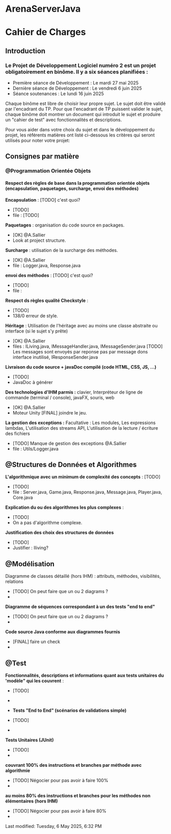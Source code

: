 # ArenaServerJava

# Cahier de Charges
## Introduction
### Le Projet de Développement Logiciel numéro 2 est un projet obligatoirement en binôme. Il y a six séances planifiées :

- Première séance de Développement : Le mardi 27 mai 2025
- Dernière séance de Développement : Le vendredi 6 juin 2025
- Séance soutenances : Le lundi 16 juin 2025 

Chaque binôme est libre de choisir leur propre sujet.
Le sujet doit être validé par l'encadrant du TP. Pour que l'encadrant de TP puissent valider le sujet, chaque binôme doit montrer un document qui introduit le sujet et produire un "cahier de test" avec fonctionnalités et descriptions.

Pour vous aider dans votre choix du sujet et dans le développement du projet, les référents matières ont listé ci-dessous les critères qui seront utilisés pour noter votre projet:

## Consignes par matière

### @Programmation Orientée Objets
#### Respect des règles de base dans la programmation orientée objets (encapsulation, paquetages, surcharge, envoi des méthodes)
**Encapsulation** : [TODO] c'est quoi?
- [TODO]
- file : [TODO]

**Paquetages** : organisation du code source en packages.
- [OK] @A.Sallier
- Look at project structure.

**Surcharge** : utilisation de la surcharge des méthodes.
- [OK] @A.Sallier
- file : Logger.java, Response.java

**envoi des méthodes** : [TODO] c'est quoi?
- [TODO]
- file :

**Respect ds règles qualité Checkstyle** : 
- [TODO] 
- 138/0 erreur de style.

**Héritage** : Utilisation de l'héritage avec au moins une classe abstraite ou interface (si le sujet s'y prête)
- [OK] @A.Sallier
- files : ILiving.java, IMessageHandler.java, IMessageSender.java [TODO] Les messages sont envoyés par reponse pas par message dons interface inutilisé, IResponseSender.java

**Livraison du code source + javaDoc compilé (code HTML, CSS, JS, ...)**
- [TODO] 
- JavaDoc à générer

**Des technologies d'IHM parmis :** clavier, Interpréteur de ligne de commande (terminal / console), javaFX, souris, web
- [OK] @A.Sallier
- Moteur Unity [FINAL] joindre le jeu.

**La gestion des exceptions :** Facultative : Les modules, Les expressions lambdas, L'utilisation des streams API, L'utilisation de la lecture / écriture des fichiers
- [TODO] Manque de gestion des exceptions @A.Sallier
- file : Utils/Logger.java

## @Structures de Données et Algorithmes
**L'algorithmique avec un minimum de complexité des concepts** : [TODO]
- [TODO]
- file : Server.java, Game.java, Response.java, Message.java, Player.java, Core.java

**Explication du ou des algorithmes les plus complexes** :
- [TODO]
- On a pas d'algorithme complexe.

**Justification des choix des structures de données**
- [TODO]
- Justifier : Iliving?

## @Modélisation
Diagramme de classes détaillé (hors IHM) : attributs, méthodes, visibilités, relations
- [TODO] On peut faire que un ou 2 diagrams ?
- 

**Diagramme de séquences correspondant à un des tests "end to end"**
- [TODO] On peut faire que un ou 2 diagrams ?
- 

**Code source Java conforme aux diagrammes fournis**
- [FINAL] faire un check 
- 

## @Test
**Fonctionnalités, descriptions et informations quant aux tests unitaires du 'modèle" qui les couvrent** : 
- [TODO]
- 

- **Tests "End to End" (scénarios de validations simple)**
- [TODO]
- 

**Tests Unitaires (JUnit)**
- [TODO]
- 

**couvrant 100% des instructions et branches par méthode avec algorithmie**
- [TODO] Négocier pour pas avoir à faire 100% 
- 

**au moins 80% des instructions et branches pour les méthodes non élémentaires (hors IHM)**
- [TODO] Négocier pour pas avoir à faire 80%
- 

Last modified: Tuesday, 6 May 2025, 6:32 PM